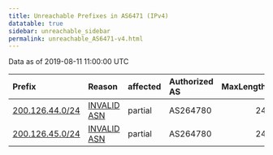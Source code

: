 ```yaml
---
title: Unreachable Prefixes in AS6471 (IPv4)
datatable: true
sidebar: unreachable_sidebar
permalink: unreachable_AS6471-v4.html
---
```


Data as of 2019-08-11 11:00:00 UTC


<div class="datatable-begin"></div>

| Prefix                                                   | Reason                                                                                                | affected   | Authorized AS   |   MaxLength | Anchor                                         |   unreachable /24s |
|:---------------------------------------------------------|:------------------------------------------------------------------------------------------------------|:-----------|:----------------|------------:|:-----------------------------------------------|-------------------:|
| [200.126.44.0/24](https://stat.ripe.net/200.126.44.0/24) | [INVALID ASN](https://rpki-validator.ripe.net/announcement-preview?asn=AS6471&prefix=200.126.44.0/24) | partial    | AS264780        |          24 | [LACNIC](unreachable_LACNIC_RPKI_Root-v4.html) |                  1 |
| [200.126.45.0/24](https://stat.ripe.net/200.126.45.0/24) | [INVALID ASN](https://rpki-validator.ripe.net/announcement-preview?asn=AS6471&prefix=200.126.45.0/24) | partial    | AS264780        |          24 | [LACNIC](unreachable_LACNIC_RPKI_Root-v4.html) |                  1 |

<div class="datatable-end"></div>